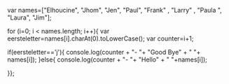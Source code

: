 var names=["Elhoucine", "Jhom", "Jen", "Paul", "Frank" , "Larry" , "Paula ", "Laura", "Jim"];

for (i=0; i < names.length; i++){
  var eersteletter=names[i].charAt(0).toLowerCase();
  var counter=i+1;
  
  if(eersteletter=='j'){
    console.log(counter + "- "+ "Good Bye" + " "+ names[i]);
  }else{
    console.log(counter + "- "+ "Hello" + " "+names[i]);

  }};
